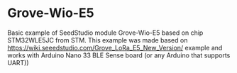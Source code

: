 # Grove-Wio-E5
Basic example of SeedStudio module Grove-Wio-E5 based on chip STM32WLE5JC from STM. This example was made based on https://wiki.seeedstudio.com/Grove_LoRa_E5_New_Version/ example and works with Arduino Nano 33 BLE Sense board (or any Arduino that supports UART)) 
